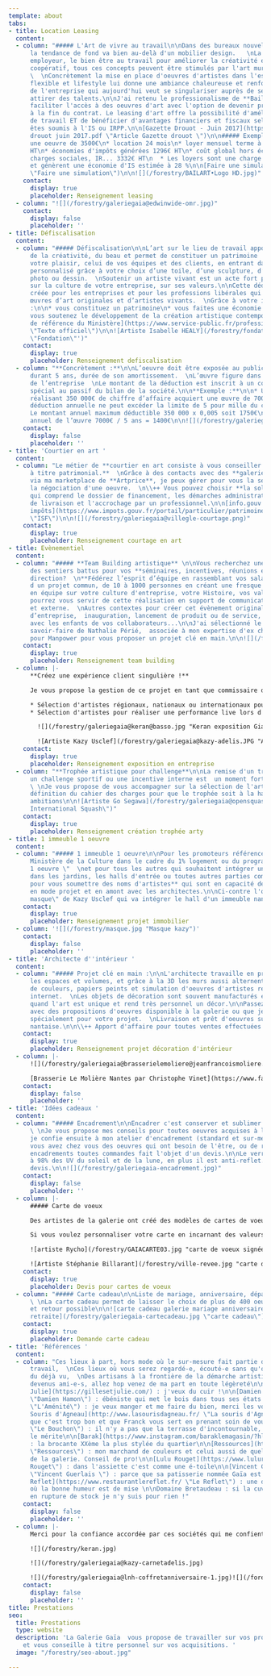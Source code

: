 ```yaml
---
template: about
tabs:
- title: Location Leasing
  content:
  - column: "##### L'Art de vivre au travail\n\nDans des bureaux nouvelles générations,
      la tendance de fond va bien au-delà d'un mobilier design.   \nLa RSE, la marque
      employeur, le bien être au travail pour améliorer la créativité et l'esprit
      coopératif, tous ces concepts peuvent être stimulés par l'art mural et sculptural.
      \  \nConcrètement la mise en place d'oeuvres d'artistes dans l'espace de travail
      flexible et lifestyle lui donne une ambiance chaleureuse et renforce l'identité
      de l'entreprise qui aujourd'hui veut se singulariser auprès de ses clients et
      attirer des talents.\n\nJ'ai retenu le professionalisme de **Bail Art**, pour
      faciliter l'accès à des oeuvres d'art avec l'option de devenir propriétaire
      à la fin du contrat. Le leasing d'art offre la possibilité d'améliorer son environnement
      de travail ET de bénéficier d'avantages financiers et fiscaux selon si vous
      êtes soumis à l'IS ou IRPP.\n\n[Gazette Drouot - Juin 2017](https://galeriegaia.fr/forestry/Gazette
      drouot juin 2017.pdf \"Article Gazette drouot \")\n\n##### Exemple :\n\n* pour
      une oeuvre de 3500€\n* location 24 mois\n* loyer mensuel terme à échoir *  193€
      HT\n* économies d'impôts générées 1296€ HT\n* coût global hors économies de
      charges sociales, IR... 3332€ HT\n  * Les loyers sont une charge déductible
      et génèrent une économie d'IS estimée à 28 %\n\n[Faire une simulation](http://bail-art.com/le-leasing/
      \"Faire une simulation\")\n\n![](/forestry/BAILART•Logo HD.jpg)"
    contact:
      display: true
      placeholder: Renseignement leasing
  - column: "![](/forestry/galeriegaia@edwinwide-omr.jpg)"
    contact:
      display: false
      placeholder: ''
- title: Défiscalisation
  content:
  - column: "##### Défiscalisation\n\nL’art sur le lieu de travail apporte de l’inspiration,
      de la créativité, du beau et permet de constituer un patrimoine !  \nImaginez
      votre plaisir, celui de vos équipes et des clients, en entrant dans un espace
      personnalisé grâce à votre choix d’une toile, d’une sculpture, d’une estampe,
      photo ou dessin.  \nSoutenir un artiste vivant est un acte fort pour communiquer
      sur la culture de votre entreprise, sur ses valeurs.\n\nCette déduction a été
      créée pour les entreprises et pour les professions libérales qui achètent des
      œuvres d’art originales et d’artistes vivants.  \nGrâce à votre investissement
      :\n\n* vous constituez un patrimoine\n* vous faites une économie d’impôts\n*
      vous soutenez le développement de la création artistique contemporaine\n\n[Texte
      de référence du Ministère](https://www.service-public.fr/professionnels-entreprises/vosdroits/F32914
      \"Texte officiel\")\n\n![Artiste Isabelle HEALY](/forestry/fondation.jpg 'Sculpture
      \"Fondation\"')"
    contact:
      display: true
      placeholder: Renseignement defiscalisation
  - column: "**Concrètement :**\n\nL’oeuvre doit être exposée au public ou aux salariés
      durant 5 ans, durée de son amortissement.  \nL’œuvre figure dans les immobilisations
      de l’entreprise  \nLe montant de la déduction est inscrit à un compte de réserve
      spécial au passif du bilan de la société.\n\n**Exemple :**\n\n* Une entreprise
      réalisant 350 000€ de chiffre d’affaire acquiert une œuvre de 7000€ HT\n* La
      déduction annuelle ne peut excéder la limite de 5 pour mille du chiffre d’affaire.\n*
      Le montant annuel maximum déductible 350 000 x 0,005 soit 1750€\n* Amortissement
      annuel de l’œuvre 7000€ / 5 ans = 1400€\n\n![](/forestry/galeriegaia@boisrond-omr.jpg)"
    contact:
      display: false
      placeholder: ''
- title: 'Courtier en art '
  content:
  - column: "Le métier de **courtier en art consiste à vous conseiller en vue d'acquisitions
      à titre patrimonial.**  \nGrâce à des contacts avec des **galeries internationales**
      via ma marketplace de **Artprice**, je peux gérer pour vous la sélection et/ou
      la négociation d'une oeuvre.  \n\\++ Vous pouvez choisir **la solution optimale**
      qui comprend le dossier de financement, les démarches administratives, la logistique
      de livraison et l'accrochage par un professionnel.\n\n[info.gouv biens exonérés
      impôts](https://www.impots.gouv.fr/portail/particulier/patrimoine-taxable-lisf
      \"ISF\")\n\n![](/forestry/galeriegaia@villegle-courtage.png)"
    contact:
      display: true
      placeholder: Renseignement courtage en art
- title: Evènementiel
  content:
  - column: "##### **Team Building artistique** \n\nVous recherchez une idée qui sort
      des sentiers battus pour vos **séminaires, incentives, réunions en comité de
      direction?  \n**Fédérez l’esprit d’équipe en rassemblant vos salariés autour
      d un projet commun, de 10 à 1000 personnes en créant une fresque collective
      en équipe sur votre culture d'entreprise, votre Histoire, vos valeurs.  \nVous
      pourrez vous servir de cette réalisation en support de communication interne
      et externe.  \nAutres contextes pour créer cet évènement original :  anniversaire
      d’entreprise,  inauguration, lancement de produit ou de service, arbre de Noël
      avec les enfants de vos collaborateurs...\n\nJ'ai sélectionné le talent et le
      savoir-faire de Nathalie Périé,  associée à mon expertise d'ex chef de projet
      pour Manpower pour vous proposer un projet clé en main.\n\n![](/forestry/galeriegaia@nathalieperie-teambuilding.jpg)\n\n![](/forestry/galeriegaia@nathalieperie-fresqueRSE.jpg)"
    contact:
      display: true
      placeholder: Renseignement team building
  - column: |-
      **Créez une expérience client singulière !**

      Je vous propose la gestion de ce projet en tant que commissaire d'exposition:

      * Sélection d'artistes régionaux, nationaux ou internationaux pour créer une exposition dans vos locaux, avec la médiation lors du vernissage
      * Sélection d'artistes pour réaliser une performance live lors d'une soirée privée, d'un congrès, d'un anniversaire mémoriel

        ![](/forestry/galeriegaia@keran@basso.jpg "Keran exposition Giani Basso")

        ![Artiste Kazy Usclef](/forestry/galeriegaia@kazy-adelis.JPG "Adelis 70 ans ")
    contact:
      display: true
      placeholder: Renseignement exposition en entreprise
  - column: "**Trophée artistique pour challenge**\n\nLa remise d'un trophée pour
      un challenge sportif ou une incentive interne est  un moment fort en communication.
      \ \nJe vous propose de vous accompagner sur la sélection de l'artiste et la
      définition du cahier des charges pour que le trophée soit à la hauteur de vos
      ambitions\n\n![Artiste Go Segawa](/forestry/galeriegaia@opensquash2018.jpg \"Open
      International Squash\")"
    contact:
      display: true
      placeholder: Renseignement création trophée arty
- title: 1 immeuble 1 oeuvre
  content:
  - column: "##### 1 immeuble 1 oeuvre\n\nPour les promoteurs référencés auprès du
      Ministère de la Culture dans le cadre du 1% logement ou du programme \"1 immeuble
      1 oeuvre \"  \net pour tous les autres qui souhaitent intégrer un projet d'artiste
      dans les jardins, les halls d'entrée ou toutes autres parties communes ,  \n**contactez-moi
      pour vous soumettre des noms d'artistes** qui sont en capacité de travailler
      en mode projet et en amont avec les architectes.\n\nCi-contre l'oeuvre \"Le
      masque\" de Kazy Usclef qui va intégrer le hall d'un immeuble nantais en 2020."
    contact:
      display: true
      placeholder: Renseignement projet immobilier
  - column: '![](/forestry/masque.jpg "Masque kazy")'
    contact:
      display: false
      placeholder: ''
- title: 'Architecte d''intérieur '
  content:
  - column: "##### Projet clé en main :\n\nL'architecte travaille en priorité sur
      les espaces et volumes, et grâce à la 3D les murs aussi alternent entre simulation
      de couleurs, papiers peints et simulation d'oeuvres d'artistes récupérées sur
      internet.  \nLes objets de décoration sont souvent manufacturés et multiples
      quand l'art est unique et rend très personnel un décor.\n\nPassez au concret
      avec des propositions d'oeuvres disponible à la galerie ou que je sourcerais
      spécialement pour votre projet.  \nLivraison et prêt d'oeuvres sur la région
      nantaise.\n\n\\++ Apport d'affaire pour toutes ventes effectuées par vos soins"
    contact:
      display: true
      placeholder: Renseignement projet décoration d'intérieur
  - column: |-
      ![](/forestry/galeriegaia@brasserielemoliere@jeanfrancoismoliere.jpg)

      [Brasserie Le Molière Nantes par Christophe Vinet](https://www.facebook.com/pg/Christophe-Vinet-102063224512436/community/ "Le Molière Christophe Vinet")
    contact:
      display: false
      placeholder: ''
- title: 'Idées cadeaux '
  content:
  - column: "##### Encadrement\n\nEncadrer c'est conserver et sublimer une oeuvre.
      \ \nJe vous propose mes conseils pour toutes oeuvres acquises à la galerie que
      je confie ensuite à mon atelier d'encadrement (standard et sur-mesure).\n\nSi
      vous avez chez vous des oeuvres qui ont besoin de l'être, ou de refaire les
      encadrements toutes commandes fait l'objet d'un devis.\n\nLe verre musée protèges
      à 98% des UV du soleil et de la lune, en plus il est anti-reflet. Option sur
      devis.\n\n![](/forestry/galeriegaia-encadrement.jpg)"
    contact:
      display: false
      placeholder: ''
  - column: |-
      ##### Carte de voeux

      Des artistes de la galerie ont créé des modèles de cartes de voeux disponibles dans un catalogue [sur demande](galeriegaia@orange.fr "catalogue carte de voeux ").

      Si vous voulez personnaliser votre carte en incarnant des valeurs de votre entreprise, insérer votre logo et un texte, je vous propose une sélection d'artistes qui travailleront sur votre projet.

      ![artiste Rycho](/forestry/GAIACARTE03.jpg "carte de voeux signées numérotées")

      ![Artiste Stéphanie Billarant](/forestry/ville-revee.jpg "carte de voeux ")
    contact:
      display: true
      placeholder: Devis pour cartes de voeux
  - column: "##### Carte cadeau\n\nListe de mariage, anniversaire, départ à la retraite
      \ \nLa carte cadeau permet de laisser le choix de plus de 400 oeuvres  \nEchange
      et retour possible\n\n![carte cadeau galerie mariage anniversaire départ à la
      retraite](/forestry/galeriegaia-cartecadeau.jpg \"carte cadeau\")"
    contact:
      display: true
      placeholder: Demande carte cadeau
- title: 'Références '
  content:
  - column: "Ces lieux à part, hors mode où le sur-mesure fait partie de l'ADN du
      travail,  \nCes lieux où vous serez regardé-e, écouté-e sans qu'on vous impose
      du déjà vu,  \nDes artisans à la frontière de la démarche artistique !  \nSouvent
      devenus ami-e-s, allez hop venez de ma part en toute légèreté\n\n[Gilles et
      Julie](https://gillesetjulie.com/) : j'veux du cuir !\n\n[Damien Hamon](https://daha.fr/
      \"Damien Hamon\") : ébéniste qui met le bois dans tous ses états !\n\n[L'Aménité](https://www.lamenite-restaurant-nantes.com/
      \"L'Aménité\") : je veux manger et me faire du bien, merci les voisins\n\n[La
      Souris d'Agneau](http://www.lasourisdagneau.fr/ \"La souris d'Agneau\") : parce
      que c'est trop bon et que Franck vous sert en prenant soin de vous\n\n[Le Bouchon](https://www.le-bouchon-nantes.com/
      \"Le Bouchon\") : il n'y a pas que la terrasse d'incontournable, toute l'équipe
      le mérite\n\n[Barak](https://www.instagram.com/baraklemagasin/?hl=fr \"Barak\")
      : la brocante XXème la plus stylée du quartier\n\n[Ressources](https://ressource-peintures.com/
      \"Ressources\") : mon marchand de couleurs et celui aussi de quelques artistes
      de la galerie. Conseil de pro!\n\n[Lulu Rouget](https://www.lulurouget.fr/ \"Lulu
      Rouget\") : dans l'assiette c'est comme une é-toile\n\n[Vincent Guerlais](https://www.vincentguerlais.com/
      \"Vincent Guerlais \") : parce que sa patisserie nommée Gaïa est juste un délice\n\n[Le
      Reflet](https://www.restaurantlereflet.fr/ \"Le Reflet\") : une délicieuse cuisine
      où la bonne humeur est de mise \n\nDomaine Bretaudeau : si la cuvée Gaïa est
      en rupture de stock je n'y suis pour rien !"
    contact:
      display: false
      placeholder: ''
  - column: |-
      Merci pour la confiance accordée par ces sociétés qui me confient des projets riches en défi et émotion

      ![](/forestry/keran.jpg)

      ![](/forestry/galeriegaia@kazy-carnetadelis.jpg)

      ![](/forestry/galeriegaia@lnh-coffretanniversaire-1.jpg)![](/forestry/cinna_logo_zeeblog_zeeloft.jpg)![](/forestry/logo galeries lafayette.jpg)![](/forestry/LOGO SQUASH.png)![](/forestry/LOGO OMR.png)![](/forestry/LOGO AUDI.jpg)![](/forestry/logochristophevinet.jpg)![](/forestry/index.png)
    contact:
      display: false
      placeholder: ''
title: Prestations
seo:
  title: Prestations
  type: website
  description: 'La Galerie Gaïa  vous propose de travailler sur vos projets professionnels
    et vous conseille à titre personnel sur vos acquisitions. '
  image: "/forestry/seo-about.jpg"

---
```

